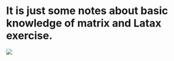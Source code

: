 # It is just some notes about basic knowledge of matrix and Latax exercise.

<img style="-webkit-user-select: none" src="http://www.forkosh.com/mathtex.cgi?formdata=%5CLarge+A%3DU%5CSigma+V%5E*">
